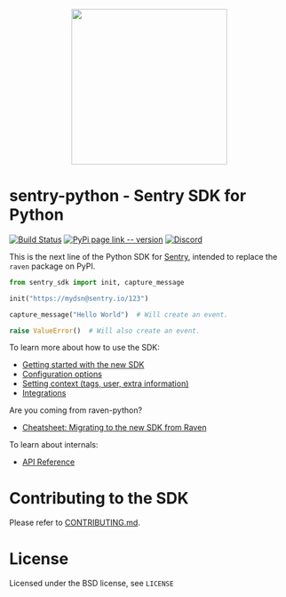 <p align="center">
    <a href="https://sentry.io" target="_blank" align="center">
        <img src="https://sentry-brand.storage.googleapis.com/sentry-logo-black.png" width="280">
    </a>
</p>

# sentry-python - Sentry SDK for Python

[![Build Status](https://travis-ci.com/getsentry/sentry-python.svg?branch=master)](https://travis-ci.com/getsentry/sentry-python)
[![PyPi page link -- version](https://img.shields.io/pypi/v/sentry-sdk.svg)](https://pypi.python.org/pypi/sentry-sdk)
[![Discord](https://img.shields.io/discord/621778831602221064)](https://discord.gg/cWnMQeA)

This is the next line of the Python SDK for [Sentry](http://sentry.io/), intended to replace the `raven` package on PyPI.

```python
from sentry_sdk import init, capture_message

init("https://mydsn@sentry.io/123")

capture_message("Hello World")  # Will create an event.

raise ValueError()  # Will also create an event.
```

To learn more about how to use the SDK:

- [Getting started with the new SDK](https://docs.sentry.io/quickstart/?platform=python)
- [Configuration options](https://docs.sentry.io/error-reporting/configuration/?platform=python)
- [Setting context (tags, user, extra information)](https://docs.sentry.io/enriching-error-data/context/?platform=python)
- [Integrations](https://docs.sentry.io/platforms/python/)

Are you coming from raven-python?

- [Cheatsheet: Migrating to the new SDK from Raven](https://forum.sentry.io/t/switching-to-sentry-python/4733)

To learn about internals:

- [API Reference](https://getsentry.github.io/sentry-python/)

# Contributing to the SDK

Please refer to [CONTRIBUTING.md](./CONTRIBUTING.md).

# License

Licensed under the BSD license, see `LICENSE`
